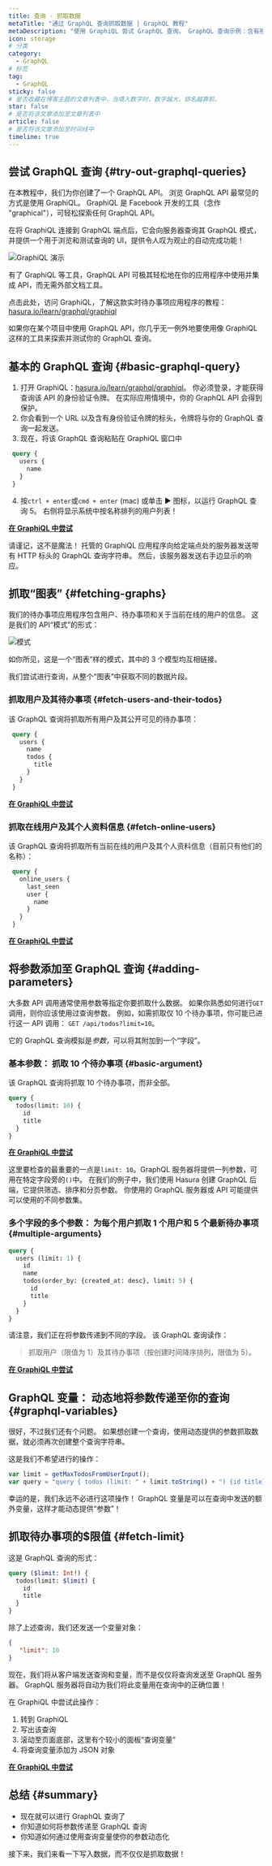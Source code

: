 ```yaml
---
title: 查询 - 抓取数据
metaTitle: "通过 GraphQL 查询抓取数据 | GraphQL 教程"
metaDescription: "使用 GraphiQL 尝试 GraphQL 查询。 GraphQL 查询示例：含有形参、实参和变量，用以动态抓取数据"
icon: storage
# 分类
category:
  - GraphQL
# 标签
tag:
  - GraphQL
sticky: false
# 是否收藏在博客主题的文章列表中，当填入数字时，数字越大，排名越靠前。
star: false
# 是否将该文章添加至文章列表中
article: false
# 是否将该文章添加至时间线中
timeline: true
---
```


## 尝试 GraphQL 查询 {#try-out-graphql-queries}

在本教程中，我们为你创建了一个 GraphQL API。 浏览 GraphQL API 最常见的方式是使用 GraphiQL。 GraphiQL 是 Facebook 开发的工具（念作 "graphical"），可轻松探索任何 GraphQL API。

在将 GraphiQL 连接到 GraphQL 端点后，它会向服务器查询其 GraphQL 模式，并提供一个用于浏览和测试查询的 UI，提供令人叹为观止的自动完成功能！

![GraphiQL 演示](https://graphql-engine-cdn.hasura.io/learn-hasura/assets/graphql-react/graphiql.gif)

有了 GraphiQL 等工具，GraphQL API 可极其轻松地在你的应用程序中使用并集成 API，而无需外部文档工具。

点击此处，访问 GraphiQL，了解这款实时待办事项应用程序的教程：[hasura.io/learn/graphql/graphiql](https://hasura.io/learn/graphql/graphiql)

如果你在某个项目中使用 GraphQL API，你几乎无一例外地要使用像 GraphiQL 这样的工具来探索并测试你的 GraphQL 查询。

## 基本的 GraphQL 查询 {#basic-graphql-query}

1. 打开 GraphiQL：[hasura.io/learn/graphql/graphiql](https://hasura.io/learn/graphql/graphiql)。 你必须登录，才能获得查询该 API 的身份验证令牌。 在实际应用情境中，你的 GraphQL API 会得到保护。
2. 你会看到一个 URL 以及含有身份验证令牌的标头，令牌将与你的 GraphQL 查询一起发送。
3. 现在，将该 GraphQL 查询粘贴在 GraphiQL 窗口中

```graphql
 query {
   users {
     name
   }
 }
```

4. 按`ctrl + enter`或`cmd + enter` (mac) 或单击 ▶️ 图标，以运行 GraphQL 查询 5。 右侧将显示系统中按名称排列的用户列表！

<b><a href="https://hasura.io/learn/graphql/graphiql" target="_blank">在 GraphiQL 中尝试</a></b>

请谨记，这不是魔法！ 托管的 GraphiQL 应用程序向给定端点处的服务器发送带有 HTTP 标头的 GraphQL 查询字符串。 然后，该服务器发送右手边显示的响应。

## 抓取“图表” {#fetching-graphs}

我们的待办事项应用程序包含用户、待办事项和关于当前在线的用户的信息。 这是我们的 API“模式”的形式：

![模式](https://graphql-engine-cdn.hasura.io/learn-hasura/assets/graphql-react/schema.png)

如你所见，这是一个“图表”样的模式，其中的 3 个模型均互相链接。

我们尝试进行查询，从整个“图表”中获取不同的数据片段。

### 抓取用户及其待办事项 {#fetch-users-and-their-todos}

该 GraphQL 查询将抓取所有用户及其公开可见的待办事项：

```graphql
 query {
   users {
     name
     todos {
       title
     }
   }
 }
```

<b><a href="https://hasura.io/learn/graphql/graphiql" target="_blank">在 GraphiQL 中尝试</a></b>


### 抓取在线用户及其个人资料信息 {#fetch-online-users}

该 GraphQL 查询将抓取所有当前在线的用户及其个人资料信息（目前只有他们的名称）：

```graphql
 query {
   online_users {
     last_seen
     user {
       name
     }
   }
 }
```

<b><a href="https://hasura.io/learn/graphql/graphiql" target="_blank">在 GraphiQL 中尝试</a></b>


## 将参数添加至 GraphQL 查询 {#adding-parameters}

大多数 API 调用通常使用参数等指定你要抓取什么数据。 如果你熟悉如何进行`GET`调用，则你应该使用过查询参数。 例如，如需抓取仅 10 个待办事项，你可能已进行这一 API 调用： `GET /api/todos?limit=10`。

它的 GraphQL 查询模拟是*参数*，可以将其附加到一个“字段”。

### 基本参数： 抓取 10 个待办事项 {#basic-argument}

该 GraphQL 查询将抓取 10 个待办事项，而非全部。

```graphql
query {
  todos(limit: 10) {
    id
    title
  }
}
```

<b><a href="https://hasura.io/learn/graphql/graphiql" target="_blank">在 GraphiQL 中尝试</a></b>

这里要检查的最重要的一点是`limit: 10`。GraphQL 服务器将提供一列参数，可用在特定字段旁的`()`中。 在我们的例子中，我们使用 Hasura 创建 GraphQL 后端，它提供筛选、排序和分页参数。 你使用的 GraphQL 服务器或 API 可能提供可以使用的不同参数集。

### 多个字段的多个参数： 为每个用户抓取 1 个用户和 5 个最新待办事项 {#multiple-arguments}

```graphql
query {
  users (limit: 1) {
    id
    name
    todos(order_by: {created_at: desc}, limit: 5) {
      id
      title
    }
  }
}
```

请注意，我们正在将参数传递到不同的字段。 该 GraphQL 查询读作：
> 抓取用户（限值为 1）及其待办事项（按创建时间降序排列，限值为 5）。

<b><a href="https://hasura.io/learn/graphql/graphiql" target="_blank">在 GraphiQL 中尝试</a></b>

## GraphQL 变量： 动态地将参数传递至你的查询 {#graphql-variables}

很好，不过我们还有个问题。 如果想创建一个查询，使用动态提供的参数抓取数据，就必须再次创建整个查询字符串。

这是我们不希望进行的操作：

```javascript
var limit = getMaxTodosFromUserInput();
var query = "query { todos (limit: " + limit.toString() + ") {id title} }";
```

幸运的是，我们永远不必进行这项操作！ GraphQL 变量是可以在查询中发送的额外变量，这样才能动态提供“参数”！

## 抓取待办事项的$限值 {#fetch-limit}

这是 GraphQL 查询的形式：
```graphql
query ($limit: Int!) {
  todos(limit: $limit) {
    id
    title
  }
}
```

除了上述查询，我们还发送一个变量对象：

```json
{
   "limit": 10
}
```

现在，我们将从客户端发送查询和变量，而不是仅仅将查询发送至 GraphQL 服务器。 GraphQL 服务器将自动为我们将此变量用在查询中的正确位置！

在 GraphiQL 中尝试此操作：
1. 转到 GraphiQL
2. 写出该查询
3. 滚动至页面底部，这里有个较小的面板“查询变量”
4. 将查询变量添加为 JSON 对象

<b><a href="https://hasura.io/learn/graphql/graphiql" target="_blank">在 GraphiQL 中尝试</a></b>

## 总结 {#summary}

- 现在就可以进行 GraphQL 查询了
- 你知道如何将参数传递至 GraphQL 查询
- 你知道如何通过使用查询变量使你的参数动态化

接下来，我们来看一下写入数据，而不仅仅是抓取数据！
